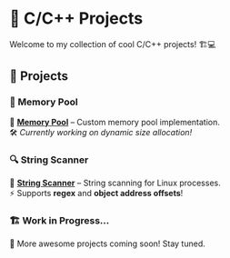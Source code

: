 # 🔢 C/C++ Projects  

Welcome to my collection of cool C/C++ projects! 🏗️💻  

## 📜 Projects  

### 🧠 Memory Pool  
📌 **[Memory Pool](/memory_pool_lib/README.md)** – Custom memory pool implementation.  
🛠️ *Currently working on dynamic size allocation!*  

### 🔍 String Scanner  
📌 **[String Scanner](/string_scanner_lib/README.md)** – String scanning for Linux processes.  
⚡ Supports **regex** and **object address offsets**!  

### 🏗️ Work in Progress...  
🔧 More awesome projects coming soon! Stay tuned.  
